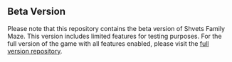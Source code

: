 ## Beta Version

Please note that this repository contains the beta version of Shvets Family Maze. This version includes limited features for testing purposes. For the full version of the game with all features enabled, please visit the [full version repository](https://github.com/GiladSharabi/Shvetz-Family-Maze).
